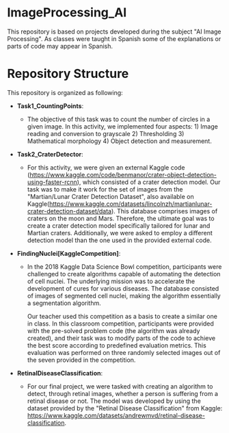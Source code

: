 # ImageProcessing_AI
This repository is based on projects developed during the subject "AI Image Processing". As classes were taught in Spanish some of the explanations or parts of code may appear in Spanish.

# Repository Structure
This repository is organized as following:
- **Task1_CountingPoints**:
  - The objective of this task was to count the number of circles in a given image. In this activity, we implemented four aspects: 1) Image reading and conversion to grayscale 2) Thresholding 3) Mathematical 
   morphology 4) Object detection and measurement.

- **Task2_CraterDetector**:
  - For this activity, we were given an external Kaggle code (https://www.kaggle.com/code/benmanor/crater-object-detection-using-faster-rcnn), which consisted of a crater detection model. Our task was to make it work for the set of images from the "Martian/Lunar Crater Detection Dataset", also available on Kaggle(https://www.kaggle.com/datasets/lincolnzh/martianlunar-crater-detection-dataset/data). This database comprises images of craters on the moon and Mars. Therefore, the ultimate goal was to create a crater detection model specifically tailored for lunar and Martian craters. Additionally, we were asked to employ a different detection model than the one used in the provided external code.
    
- **FindingNuclei[KaggleCompetition]**:
  - In the 2018 Kaggle Data Science Bowl competition, participants were challenged to create algorithms capable of automating the detection of cell nuclei. The underlying mission was to accelerate the development 
    of cures for various diseases. The database consisted of images of segmented cell nuclei, making the algorithm essentially a segmentation algorithm.

    Our teacher used this competition as a basis to create a similar one in class. In this classroom competition, participants were provided with the pre-solved problem code (the algorithm was already created), and 
    their task was to modify parts of the code to achieve the best score according to predefined evaluation metrics. This evaluation was performed on three randomly selected images out of the seven provided in the 
    competition.
    
- **RetinalDiseaseClassification**:
  - For our final project, we were tasked with creating an algorithm to detect, through retinal images, whether a person is suffering from a retinal disease or not. The model was developed by using the dataset provided by the "Retinal Disease Classification" from Kaggle: https://www.kaggle.com/datasets/andrewmvd/retinal-disease-classification. 

